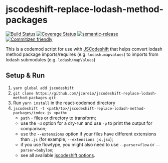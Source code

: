 # jscodeshift-replace-lodash-method-packages

[![Build Status](https://travis-ci.org/jcoreio/jscodeshift-replace-lodash-method-packages.svg?branch=master)](https://travis-ci.org/jcoreio/jscodeshift-replace-lodash-method-packages)
[![Coverage Status](https://codecov.io/gh/jcoreio/jscodeshift-replace-lodash-method-packages/branch/master/graph/badge.svg)](https://codecov.io/gh/jcoreio/jscodeshift-replace-lodash-method-packages)
[![semantic-release](https://img.shields.io/badge/%20%20%F0%9F%93%A6%F0%9F%9A%80-semantic--release-e10079.svg)](https://github.com/semantic-release/semantic-release)
[![Commitizen friendly](https://img.shields.io/badge/commitizen-friendly-brightgreen.svg)](http://commitizen.github.io/cz-cli/)

This is a codemod script for use with
[JSCodeshift](https://github.com/facebook/jscodeshift) that helps convert lodash
method package imports/requires (e.g. `lodash.mapvalues`) to imports from lodash
submodules (e.g. `lodash/mapValues`)

## Setup & Run

1. `yarn global add jscodeshift`
1. `git clone https://github.com/jcoreio/jscodeshift-replace-lodash-method-packages.git`
1. Run `yarn install` in the react-codemod directory
1. `jscodeshift -t <path/to>/jscodeshift-replace-lodash-method-packages/index.js <path>`
   * `path` - files or directory to transform;
   * use the `-d` option for a dry-run and use `-p` to print the output for comparison;
   * use the `--extensions` option if your files have different extensions than `.js` (for example, `--extensions js,jsx`);
   * if you use flowtype, you might also need to use `--parser=flow` or `--parser=babylon`;
   * see all available [jscodeshift options](https://github.com/facebook/jscodeshift#usage-cli).
